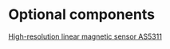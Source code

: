 # Optional components

[High-resolution linear magnetic sensor AS5311](./as5311_magn_sens/readme.md)

